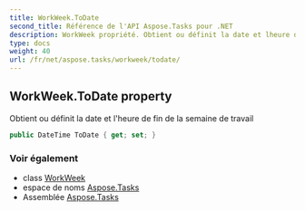 ```yaml
---
title: WorkWeek.ToDate
second_title: Référence de l'API Aspose.Tasks pour .NET
description: WorkWeek propriété. Obtient ou définit la date et lheure de fin de la semaine de travail
type: docs
weight: 40
url: /fr/net/aspose.tasks/workweek/todate/
---
```

## WorkWeek.ToDate property

Obtient ou définit la date et l'heure de fin de la semaine de travail

```csharp
public DateTime ToDate { get; set; }
```

### Voir également

* class [WorkWeek](../)
* espace de noms [Aspose.Tasks](../../workweek/)
* Assemblée [Aspose.Tasks](../../../)


